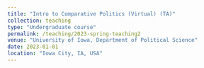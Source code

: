 ```yaml
---
title: "Intro to Comparative Politics (Virtual) (TA)"
collection: teaching
type: "Undergraduate course"
permalink: /teaching/2023-spring-teaching2
venue: "University of Iowa, Department of Political Science"
date: 2023-01-01
location: "Iowa City, IA, USA"
---
```

